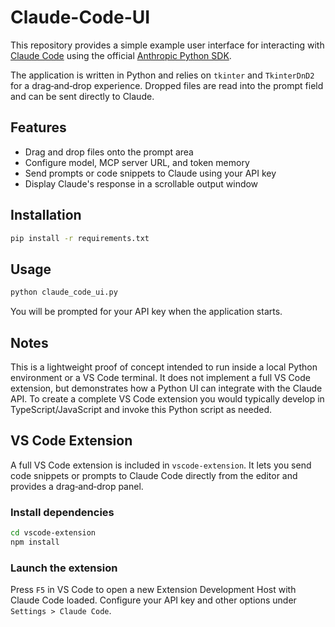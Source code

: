 # Claude-Code-UI

This repository provides a simple example user interface for interacting with [Claude Code](https://www.anthropic.com/news/claude-code-beta) using the official [Anthropic Python SDK](https://pypi.org/project/anthropic/).

The application is written in Python and relies on `tkinter` and `TkinterDnD2` for a drag‑and‑drop experience. Dropped files are read into the prompt field and can be sent directly to Claude.

## Features

- Drag and drop files onto the prompt area
- Configure model, MCP server URL, and token memory
- Send prompts or code snippets to Claude using your API key
- Display Claude's response in a scrollable output window

## Installation

```bash
pip install -r requirements.txt
```

## Usage

```bash
python claude_code_ui.py
```

You will be prompted for your API key when the application starts.

## Notes

This is a lightweight proof of concept intended to run inside a local Python environment or a VS Code terminal. It does not implement a full VS Code extension, but demonstrates how a Python UI can integrate with the Claude API. To create a complete VS Code extension you would typically develop in TypeScript/JavaScript and invoke this Python script as needed.

## VS Code Extension

A full VS Code extension is included in `vscode-extension`. It lets you send code snippets or prompts to Claude Code directly from the editor and provides a drag‑and‑drop panel.

### Install dependencies

```bash
cd vscode-extension
npm install
```

### Launch the extension

Press `F5` in VS Code to open a new Extension Development Host with Claude Code loaded. Configure your API key and other options under `Settings > Claude Code`.


